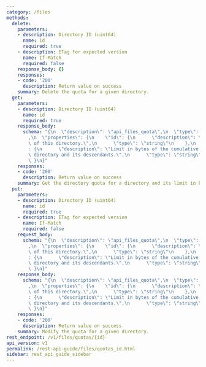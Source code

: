 ```yaml
---
category: /files
methods:
  delete:
    parameters:
    - description: Directory ID (uint64)
      name: id
      required: true
    - description: ETag for expected version
      name: If-Match
      required: false
    response_body: {}
    responses:
    - code: '200'
      description: Return value on success
    summary: Delete the quota for a given directory.
  get:
    parameters:
    - description: Directory ID (uint64)
      name: id
      required: true
    response_body:
      schema: "{\n  \"description\": \"api_files_quota\",\n  \"type\": \"object\"\
        ,\n  \"properties\": {\n    \"id\": {\n      \"description\": \"Unique ID\
        \ of this directory.\",\n      \"type\": \"string\"\n    },\n    \"limit\"\
        : {\n      \"description\": \"Limit in bytes of the cumulative size of this\
        \ directory and its descendants.\",\n      \"type\": \"string\"\n    }\n \
        \ }\n}"
    responses:
    - code: '200'
      description: Return value on success
    summary: Get the directory quota for a directory and its limit in bytes
  put:
    parameters:
    - description: Directory ID (uint64)
      name: id
      required: true
    - description: ETag for expected version
      name: If-Match
      required: false
    request_body:
      schema: "{\n  \"description\": \"api_files_quota\",\n  \"type\": \"object\"\
        ,\n  \"properties\": {\n    \"id\": {\n      \"description\": \"Unique ID\
        \ of this directory.\",\n      \"type\": \"string\"\n    },\n    \"limit\"\
        : {\n      \"description\": \"Limit in bytes of the cumulative size of this\
        \ directory and its descendants.\",\n      \"type\": \"string\"\n    }\n \
        \ }\n}"
    response_body:
      schema: "{\n  \"description\": \"api_files_quota\",\n  \"type\": \"object\"\
        ,\n  \"properties\": {\n    \"id\": {\n      \"description\": \"Unique ID\
        \ of this directory.\",\n      \"type\": \"string\"\n    },\n    \"limit\"\
        : {\n      \"description\": \"Limit in bytes of the cumulative size of this\
        \ directory and its descendants.\",\n      \"type\": \"string\"\n    }\n \
        \ }\n}"
    responses:
    - code: '200'
      description: Return value on success
    summary: Modify the quota for a given directory.
rest_endpoint: /v1/files/quotas/{id}
api_version: v1
permalink: /rest-api-guide/files/quotas_id.html
sidebar: rest_api_guide_sidebar
---
```

